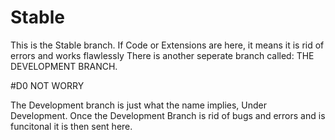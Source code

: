 # Stable

This is the Stable branch.
If Code or Extensions are here, it means it is rid of errors and works flawlessly
There is another seperate branch called: THE DEVELOPMENT BRANCH.

#D0 NOT WORRY

The Development branch is just what the name implies, Under Development.
Once the Development Branch is rid of bugs and errors and is funcitonal it is then sent here.

